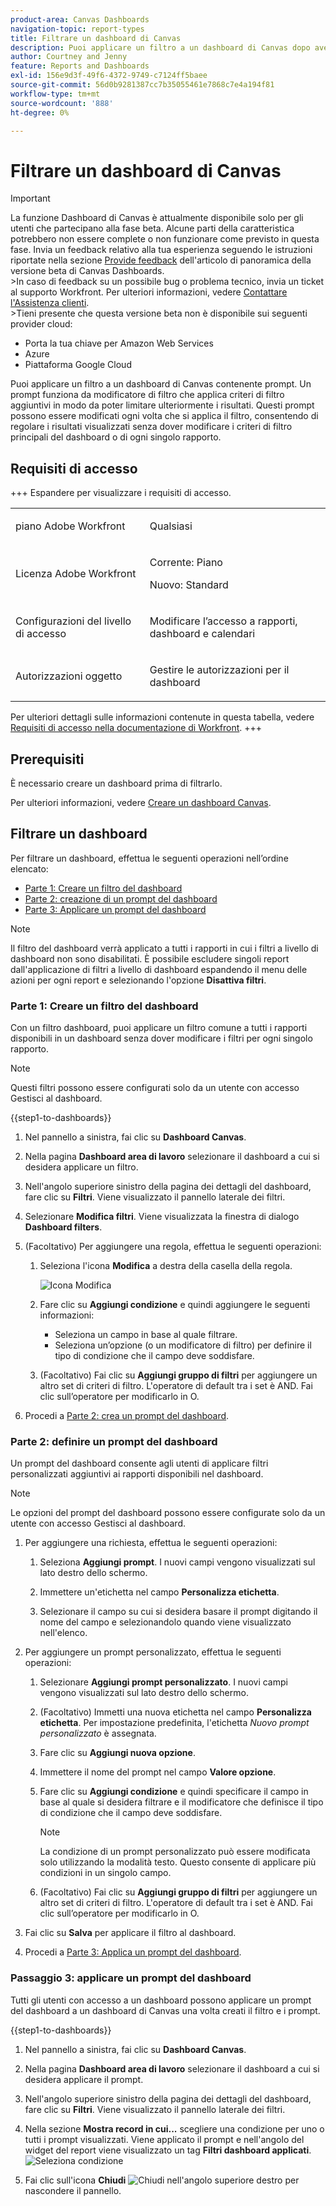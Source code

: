 ```yaml
---
product-area: Canvas Dashboards
navigation-topic: report-types
title: Filtrare un dashboard di Canvas
description: Puoi applicare un filtro a un dashboard di Canvas dopo averlo creato.
author: Courtney and Jenny
feature: Reports and Dashboards
exl-id: 156e9d3f-49f6-4372-9749-c7124ff5baee
source-git-commit: 56d0b9281387cc7b35055461e7868c7e4a194f81
workflow-type: tm+mt
source-wordcount: '888'
ht-degree: 0%

---
```


# Filtrare un dashboard di Canvas

>[!IMPORTANT]
>
>La funzione Dashboard di Canvas è attualmente disponibile solo per gli utenti che partecipano alla fase beta. Alcune parti della caratteristica potrebbero non essere complete o non funzionare come previsto in questa fase. Invia un feedback relativo alla tua esperienza seguendo le istruzioni riportate nella sezione [Provide feedback](/help/quicksilver/product-announcements/betas/canvas-dashboards-beta/canvas-dashboards-beta-information.md#provide-feedback) dell&#39;articolo di panoramica della versione beta di Canvas Dashboards.<br>
>&#x200B;>In caso di feedback su un possibile bug o problema tecnico, invia un ticket al supporto Workfront. Per ulteriori informazioni, vedere [Contattare l&#39;Assistenza clienti](/help/quicksilver/workfront-basics/tips-tricks-and-troubleshooting/contact-customer-support.md).<br>
>&#x200B;>Tieni presente che questa versione beta non è disponibile sui seguenti provider cloud:
>
>* Porta la tua chiave per Amazon Web Services
>* Azure
>* Piattaforma Google Cloud


Puoi applicare un filtro a un dashboard di Canvas contenente prompt. Un prompt funziona da modificatore di filtro che applica criteri di filtro aggiuntivi in modo da poter limitare ulteriormente i risultati. Questi prompt possono essere modificati ogni volta che si applica il filtro, consentendo di regolare i risultati visualizzati senza dover modificare i criteri di filtro principali del dashboard o di ogni singolo rapporto.

## Requisiti di accesso

+++ Espandere per visualizzare i requisiti di accesso. 

<table style="table-layout:auto"> 
<col> 
</col> 
<col> 
</col> 
<tbody> 
<tr> 
   <td role="rowheader"><p>piano Adobe Workfront</p></td> 
   <td> 
<p>Qualsiasi </p> 
   </td> 
<tr> 
 <tr> 
   <td role="rowheader"><p>Licenza Adobe Workfront</p></td> 
   <td> 
<p>Corrente: Piano </p> 
<p>Nuovo: Standard</p> 
   </td> 
   </tr> 
  </tr> 
  <tr> 
   <td role="rowheader"><p>Configurazioni del livello di accesso</p></td> 
   <td><p>Modificare l’accesso a rapporti, dashboard e calendari</p>
  </td> 
  </tr> 
    </tr>  
        <tr> 
   <td role="rowheader"><p>Autorizzazioni oggetto</p></td> 
   <td><p>Gestire le autorizzazioni per il dashboard</p>
  </td> 
  </tr> 
</tbody> 
</table>

Per ulteriori dettagli sulle informazioni contenute in questa tabella, vedere [Requisiti di accesso nella documentazione di Workfront](/help/quicksilver/administration-and-setup/add-users/access-levels-and-object-permissions/access-level-requirements-in-documentation.md).
+++

## Prerequisiti

È necessario creare un dashboard prima di filtrarlo.

Per ulteriori informazioni, vedere [Creare un dashboard Canvas](/help/quicksilver/reports-and-dashboards/canvas-dashboards/create-dashboards/create-dashboards.md).

## Filtrare un dashboard

Per filtrare un dashboard, effettua le seguenti operazioni nell’ordine elencato:

* [Parte 1: Creare un filtro del dashboard](#part-1-create-a-dashboard-filter)
* [Parte 2: creazione di un prompt del dashboard](#part-2-define-a-dashboard-prompt)
* [Parte 3: Applicare un prompt del dashboard](#step-3-apply-a-dashboard-prompt)

>[!NOTE]
>
>Il filtro del dashboard verrà applicato a tutti i rapporti in cui i filtri a livello di dashboard non sono disabilitati.  È possibile escludere singoli report dall&#39;applicazione di filtri a livello di dashboard espandendo il menu delle azioni per ogni report e selezionando l&#39;opzione **Disattiva filtri**.


### Parte 1: Creare un filtro del dashboard

Con un filtro dashboard, puoi applicare un filtro comune a tutti i rapporti disponibili in un dashboard senza dover modificare i filtri per ogni singolo rapporto.

>[!NOTE]
>
>Questi filtri possono essere configurati solo da un utente con accesso Gestisci al dashboard.


{{step1-to-dashboards}}

1. Nel pannello a sinistra, fai clic su **Dashboard Canvas**.

1. Nella pagina **Dashboard area di lavoro** selezionare il dashboard a cui si desidera applicare un filtro.

1. Nell&#39;angolo superiore sinistro della pagina dei dettagli del dashboard, fare clic su **Filtri**. Viene visualizzato il pannello laterale dei filtri.

1. Selezionare **Modifica filtri**. Viene visualizzata la finestra di dialogo **Dashboard filters**.

1. (Facoltativo) Per aggiungere una regola, effettua le seguenti operazioni:

   1. Seleziona l&#39;icona **Modifica** a destra della casella della regola.

      ![Icona Modifica](assets/edit-icon.png)

   1. Fare clic su **Aggiungi condizione** e quindi aggiungere le seguenti informazioni:
      * Seleziona un campo in base al quale filtrare.
      * Seleziona un’opzione (o un modificatore di filtro) per definire il tipo di condizione che il campo deve soddisfare.

   1. (Facoltativo) Fai clic su **Aggiungi gruppo di filtri** per aggiungere un altro set di criteri di filtro. L&#39;operatore di default tra i set è AND. Fai clic sull’operatore per modificarlo in O.

1. Procedi a [Parte 2: crea un prompt del dashboard](#part-2-define-a-dashboard-prompt).


### Parte 2: definire un prompt del dashboard

Un prompt del dashboard consente agli utenti di applicare filtri personalizzati aggiuntivi ai rapporti disponibili nel dashboard.

>[!NOTE]
>
>Le opzioni del prompt del dashboard possono essere configurate solo da un utente con accesso Gestisci al dashboard.

1. Per aggiungere una richiesta, effettua le seguenti operazioni:

   1. Seleziona **Aggiungi prompt**. I nuovi campi vengono visualizzati sul lato destro dello schermo.

   1. Immettere un&#39;etichetta nel campo **Personalizza etichetta**.

   1. Selezionare il campo su cui si desidera basare il prompt digitando il nome del campo e selezionandolo quando viene visualizzato nell&#39;elenco. 

1. Per aggiungere un prompt personalizzato, effettua le seguenti operazioni:

   1. Selezionare **Aggiungi prompt personalizzato**. I nuovi campi vengono visualizzati sul lato destro dello schermo.

   1. (Facoltativo) Immetti una nuova etichetta nel campo **Personalizza etichetta**. Per impostazione predefinita, l&#39;etichetta *Nuovo prompt personalizzato* è assegnata.

   1. Fare clic su **Aggiungi nuova opzione**.

   1. Immettere il nome del prompt nel campo **Valore opzione**.

   1. Fare clic su **Aggiungi condizione** e quindi specificare il campo in base al quale si desidera filtrare e il modificatore che definisce il tipo di condizione che il campo deve soddisfare.

      >[!NOTE]
      >
      >La condizione di un prompt personalizzato può essere modificata solo utilizzando la modalità testo. Questo consente di applicare più condizioni in un singolo campo.


   1. (Facoltativo) Fai clic su **Aggiungi gruppo di filtri** per aggiungere un altro set di criteri di filtro. L&#39;operatore di default tra i set è AND. Fai clic sull’operatore per modificarlo in O.

1. Fai clic su **Salva** per applicare il filtro al dashboard.

1. Procedi a [Parte 3: Applica un prompt del dashboard](#step-3-apply-a-dashboard-prompt).

### Passaggio 3: applicare un prompt del dashboard

Tutti gli utenti con accesso a un dashboard possono applicare un prompt del dashboard a un dashboard di Canvas una volta creati il filtro e i prompt.

{{step1-to-dashboards}}

1. Nel pannello a sinistra, fai clic su **Dashboard Canvas**.

1. Nella pagina **Dashboard area di lavoro** selezionare il dashboard a cui si desidera applicare il prompt.

1. Nell&#39;angolo superiore sinistro della pagina dei dettagli del dashboard, fare clic su **Filtri**. Viene visualizzato il pannello laterale dei filtri.

1. Nella sezione **Mostra record in cui...** scegliere una condizione per uno o tutti i prompt visualizzati. Viene applicato il prompt e nell&#39;angolo del widget del report viene visualizzato un tag **Filtri dashboard applicati**.
   ![Seleziona condizione](assets/prompts-list.png)

1. Fai clic sull&#39;icona **Chiudi** ![Chiudi](assets/close-icon.png) nell&#39;angolo superiore destro per nascondere il pannello.
